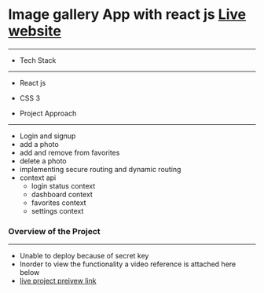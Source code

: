 # Image gallery App with react js [Live website](https://react-6e6rga.stackblitz.io/)

---

- Tech Stack

---

- React js
- CSS 3

- Project Approach

---

- Login and signup
- add a photo
- add and remove from favorites
- delete a photo
- implementing secure routing and dynamic routing
- context api
  - login status context
  - dashboard context
  - favorites context
  - settings context

### Overview of the Project

---

- Unable to deploy because of secret key
- Inorder to view the functionality a video reference is attached here below
- [live project preivew link](https://www.loom.com/share/116d86eccaee487b9564b3810c24f04e)
